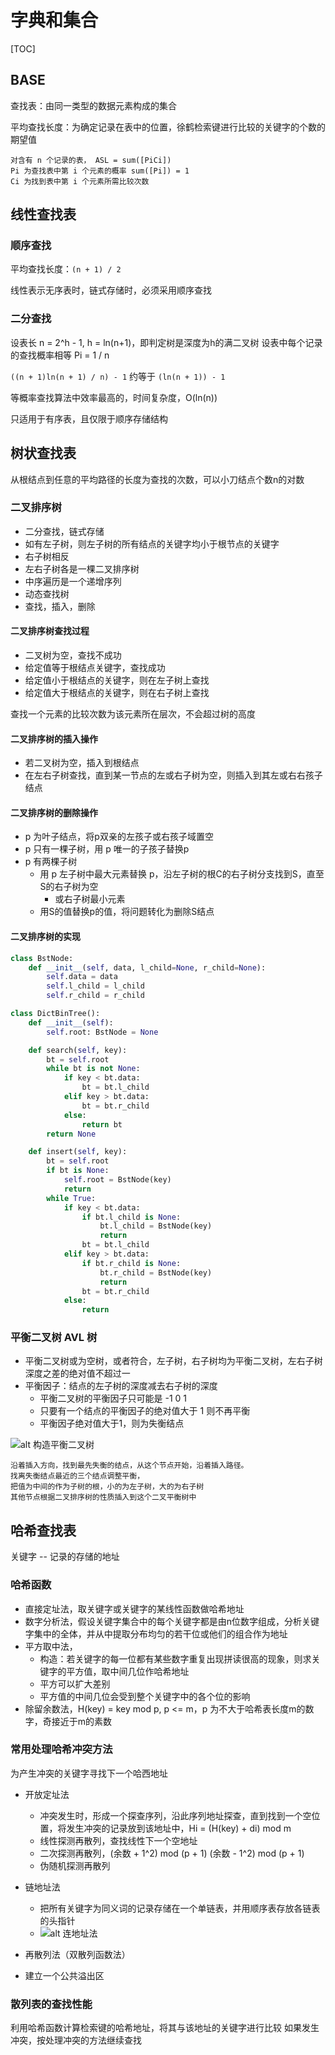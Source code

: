 # 字典和集合

[TOC]

## BASE

查找表：由同一类型的数据元素构成的集合

平均查找长度：为确定记录在表中的位置，徐鹤检索键进行比较的关键字的个数的期望值

```text
对含有 n 个记录的表， ASL = sum([PiCi])
Pi 为查找表中第 i 个元素的概率 sum([Pi]) = 1
Ci 为找到表中第 i 个元素所需比较次数
```

## 线性查找表

### 顺序查找

平均查找长度：`(n + 1) / 2`

线性表示无序表时，链式存储时，必须采用顺序查找

### 二分查找

设表长 n = 2^h - 1, h = ln(n+1)，即判定树是深度为h的满二叉树
设表中每个记录的查找概率相等 Pi = 1 / n

`((n + 1)ln(n + 1) / n) - 1` 约等于 `(ln(n + 1)) - 1`

等概率查找算法中效率最高的，时间复杂度，O(ln(n))

只适用于有序表，且仅限于顺序存储结构

## 树状查找表

从根结点到任意的平均路径的长度为查找的次数，可以小刀结点个数n的对数

### 二叉排序树

- 二分查找，链式存储
- 如有左子树，则左子树的所有结点的关键字均小于根节点的关键字
- 右子树相反
- 左右子树各是一棵二叉排序树
- 中序遍历是一个递增序列
- 动态查找树
- 查找，插入，删除

#### 二叉排序树查找过程

- 二叉树为空，查找不成功
- 给定值等于根结点关键字，查找成功
- 给定值小于根结点的关键字，则在左子树上查找
- 给定值大于根结点的关键字，则在右子树上查找

查找一个元素的比较次数为该元素所在层次，不会超过树的高度

#### 二叉排序树的插入操作

- 若二叉树为空，插入到根结点
- 在左右子树查找，直到某一节点的左或右子树为空，则插入到其左或右右孩子结点

#### 二叉排序树的删除操作

- p 为叶子结点，将p双亲的左孩子或右孩子域置空
- p 只有一棵子树，用 p 唯一的子孩子替换p
- p 有两棵子树
  - 用 p 左子树中最大元素替换 p，沿左子树的根C的右子树分支找到S，直至S的右子树为空
    - 或右子树最小元素
  - 用S的值替换p的值，将问题转化为删除S结点

#### 二叉排序树的实现

```python
class BstNode:
    def __init__(self, data, l_child=None, r_child=None):
        self.data = data
        self.l_child = l_child
        self.r_child = r_child

class DictBinTree():
    def __init__(self):
        self.root: BstNode = None

    def search(self, key):
        bt = self.root
        while bt is not None:
            if key < bt.data:
                bt = bt.l_child
            elif key > bt.data:
                bt = bt.r_child
            else:
                return bt
        return None

    def insert(self, key):
        bt = self.root
        if bt is None:
            self.root = BstNode(key)
            return
        while True:
            if key < bt.data:
                if bt.l_child is None:
                    bt.l_child = BstNode(key)
                    return
                bt = bt.l_child
            elif key > bt.data:
                if bt.r_child is None:
                    bt.r_child = BstNode(key)
                    return
                bt = bt.r_child
            else:
                return
```

### 平衡二叉树 AVL 树

- 平衡二叉树或为空树，或者符合，左子树，右子树均为平衡二叉树，左右子树深度之差的绝对值不超过一
- 平衡因子：结点的左子树的深度减去右子树的深度
  - 平衡二叉树的平衡因子只可能是 -1 0 1
  - 只要有一个结点的平衡因子的绝对值大于 1 则不再平衡
  - 平衡因子绝对值大于1，则为失衡结点

![alt 构造平衡二叉树](./images/查找表/构造平衡二叉树.png)

```text
沿着插入方向，找到最先失衡的结点，从这个节点开始，沿着插入路径。
找离失衡结点最近的三个结点调整平衡，
把值为中间的作为子树的根，小的为左子树，大的为右子树
其他节点根据二叉排序树的性质插入到这个二叉平衡树中
```

## 哈希查找表

关键字 -- 记录的存储的地址

### 哈希函数

- 直接定址法，取关键字或关键字的某线性函数做哈希地址
- 数字分析法，假设关键字集合中的每个关键字都是由n位数字组成，分析关键字集中的全体，并从中提取分布均匀的若干位或他们的组合作为地址
- 平方取中法，
  - 构造：若关键字的每一位都有某些数字重复出现拼读很高的现象，则求关键字的平方值，取中间几位作哈希地址
  - 平方可以扩大差别
  - 平方值的中间几位会受到整个关键字中的各个位的影响
- 除留余数法，H(key) = key mod p, p <= m，p 为不大于哈希表长度m的数字，奇接近于m的素数

### 常用处理哈希冲突方法

为产生冲突的关键字寻找下一个哈西地址

- 开放定址法
  - 冲突发生时，形成一个探查序列，沿此序列地址探查，直到找到一个空位置，将发生冲突的记录放到该地址中，Hi = (H(key) + di) mod m
  - 线性探测再散列，查找线性下一个空地址
  - 二次探测再散列，(余数 + 1^2) mod (p + 1) (余数 - 1^2) mod (p + 1)
  - 伪随机探测再散列
- 链地址法
  - 把所有关键字为同义词的记录存储在一个单链表，并用顺序表存放各链表的头指针
  - ![alt 连地址法](./images/查找表/链地址法.png)

- 再散列法（双散列函数法）
- 建立一个公共溢出区

### 散列表的查找性能

利用哈希函数计算检索键的哈希地址，将其与该地址的关键字进行比较
如果发生冲突，按处理冲突的方法继续查找
